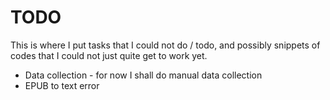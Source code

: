 # TODO

This is where I put tasks that I could not do / todo, and possibly snippets of codes that I could not just quite get to work yet.

- Data collection - for now I shall do manual data collection
- EPUB to text error
